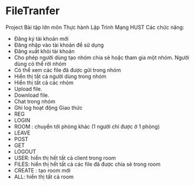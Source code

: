 # FileTranfer
Project Bài tập lớn môn Thực hành Lập Trình Mạng HUST
Các chức năng:
- Đăng ký tài khoản mới​
- Đăng nhập vào tài khoản để sử dụng​
- Đăng xuất khỏi tài khoản​
- Cho phép người dùng tạo nhóm chia sẻ hoặc tham gia một nhóm. Người dùng có thể rời nhóm​
- Có thể xem các file đã được gửi trong nhóm​
- Hiển thị tất cả người dùng trong nhóm​
- Hiển thị tất cả các nhóm​
- Upload file.​
- Download file.
- Chat trong nhóm
- Ghi log hoạt động
Giao thức
- REG <username> <password>
- LOGIN <username> <password>
- ROOM <number>: chuyển tới phòng khác (1 người chỉ được ở 1 phòng)
- LEAVE
- POST <filename>
- GET <filename>
- LOGOUT
- USER: hiển thị hết tất cả client trong room​
- FILES: hiển thị hết tất cả các file đã được chia sẻ trong room​
- CREATE <number>: tạo room mới​
- ALL: hiển thị tất cả room​
